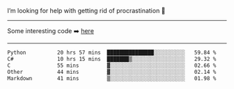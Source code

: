 I’m looking for help with getting rid of procrastination 🤔

-----

Some interesting code :arrow_right: [here](https://github.com/zhen8838/playground)

-----

<!--START_SECTION:waka-->

```txt
Python          20 hrs 57 mins  ███████████████░░░░░░░░░░   59.84 %
C#              10 hrs 15 mins  ███████▒░░░░░░░░░░░░░░░░░   29.32 %
C               55 mins         ▓░░░░░░░░░░░░░░░░░░░░░░░░   02.66 %
Other           44 mins         ▓░░░░░░░░░░░░░░░░░░░░░░░░   02.14 %
Markdown        41 mins         ▒░░░░░░░░░░░░░░░░░░░░░░░░   01.98 %
```

<!--END_SECTION:waka-->

<!--
**zhen8838/zhen8838** is a ✨ _special_ ✨ repository because its `README.md` (this file) appears on your GitHub profile.

Here are some ideas to get you started:

- 🔭 I’m currently working on ...
- 🌱 I’m currently learning ...
- 👯 I’m looking to collaborate on ...
 ...
- 💬 Ask me about ...
- 📫 How to reach me: ...
- 😄 Pronouns: ...
- ⚡ Fun fact: ...
-->
